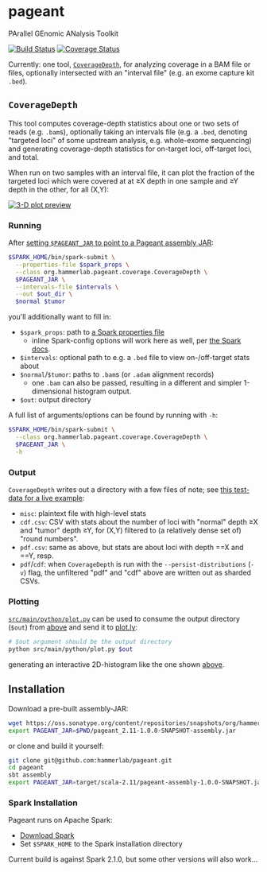 # pageant
PArallel GEnomic ANalysis Toolkit

[![Build Status](https://travis-ci.org/hammerlab/pageant.svg?branch=master)](https://travis-ci.org/hammerlab/pageant)
[![Coverage Status](https://coveralls.io/repos/github/hammerlab/pageant/badge.svg?branch=master)](https://coveralls.io/github/hammerlab/pageant?branch=master)

Currently: one tool, [`CoverageDepth`](https://github.com/hammerlab/pageant/blob/master/src/main/scala/org/hammerlab/pageant/coverage/CoverageDepth.scala), for analyzing coverage in a BAM file or files, optionally intersected with an "interval file" (e.g. an exome capture kit `.bed`).

## `CoverageDepth`

This tool computes coverage-depth statistics about one or two sets of reads (e.g. `.bam`s), optionally taking an intervals file (e.g. a `.bed`, denoting "targeted loci" of some upstream analysis, e.g. whole-exome sequencing) and generating coverage-depth statistics for on-target loci, off-target loci, and total.

When run on two samples with an interval file, it can plot the fraction of the targeted loci which were covered at at ≥X depth in one sample and ≥Y depth in the other, for all (X,Y):

[![3-D plot preview](https://d3vv6lp55qjaqc.cloudfront.net/items/2q261q1a0U1501381n40/Screen%20Recording%202017-02-06%20at%2008.59%20AM.gif?X-CloudApp-Visitor-Id=486740)](https://plot.ly/~ryan.blake.williams/92.embed?share_key=2XOQGkohwn5UTHEW2F3G07)

### Running
After [setting `$PAGEANT_JAR` to point to a Pageant assembly JAR](#installation):

```bash
$SPARK_HOME/bin/spark-submit \
  --properties-file $spark_props \
  --class org.hammerlab.pageant.coverage.CoverageDepth \
  $PAGEANT_JAR \
  --intervals-file $intervals \
  --out $out_dir \
  $normal $tumor
```

you'll additionally want to fill in:
- `$spark_props`: path to [a Spark properties file](http://spark.apache.org/docs/2.1.0/configuration.html#dynamically-loading-spark-properties)
  - inline Spark-config options will work here as well, per [the Spark docs](http://spark.apache.org/docs/2.1.0/configuration.html).
- `$intervals`: optional path to e.g. a `.bed` file to view on-/off-target stats about
- `$normal`/`$tumor`: paths to `.bam`s (or `.adam` alignment records)
  - one `.bam` can also be passed, resulting in a different and simpler 1-dimensional histogram output.
- `$out`: output directory

A full list of arguments/options can be found by running with `-h`:

```bash
$SPARK_HOME/bin/spark-submit \
  --class org.hammerlab.pageant.coverage.CoverageDepth \
  $PAGEANT_JAR \
  -h
```

### Output
`CoverageDepth` writes out a directory with a few files of note; see [this test-data for a live example](src/test/resources/coverage.intervals.golden2):

- `misc`: plaintext file with high-level stats
- `cdf.csv`: CSV with stats about the number of loci with "normal" depth ≥X and "tumor" depth ≥Y, for (X,Y) filtered to (a relatively dense set of) "round numbers".
- `pdf.csv`: same as above, but stats are about loci with depth ==X and ==Y, resp.
- `pdf`/`cdf`: when `CoverageDepth` is run with the `--persist-distributions` (`-v`) flag, the unfiltered "pdf" and "cdf" above are written out as sharded CSVs.

### Plotting
[`src/main/python/plot.py`](src/main/python/plot.py) can be used to consume the output directory (`$out`) from [above](#Running) and send it to [plot.ly](https://plot.ly):

```bash
# $out argument should be the output directory 
python src/main/python/plot.py $out
```

generating an interactive 2D-histogram like the one shown [above](#CoverageDepth).

## Installation

Download a pre-built assembly-JAR:

```bash
wget https://oss.sonatype.org/content/repositories/snapshots/org/hammerlab/pageant_2.11/1.0.0SNAPSHOT/pageant_2.11-1.0.0-SNAPSHOT-assembly.jar
export PAGEANT_JAR=$PWD/pageant_2.11-1.0.0-SNAPSHOT-assembly.jar
```

or clone and build it yourself:

```bash
git clone git@github.com:hammerlab/pageant.git
cd pageant
sbt assembly
export PAGEANT_JAR=target/scala-2.11/pageant-assembly-1.0.0-SNAPSHOT.jar
```

### Spark Installation
Pageant runs on Apache Spark:

- [Download Spark](http://spark.apache.org/downloads.html)
- Set `$SPARK_HOME` to the Spark installation directory

Current build is against Spark 2.1.0, but some other versions will also work…
